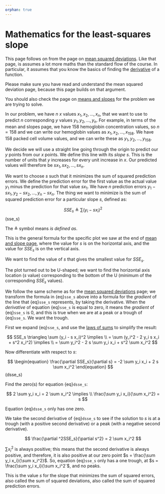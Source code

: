 ```yaml
---
orphan: true
---
```


# Mathematics for the least-squares slope

This page follows on from the page on [mean squared
deviations](mean_sq_deviations).  Like that page, is assumes a lot more maths
than the standard flow of the course.  In particular, it assumes that you
know the basics of finding the
[derivative](https://en.wikipedia.org/wiki/Derivative) of a function.

Please make sure you have read and understand the mean squared deviation page, because this page builds on that argument.

You should also check the page on [means and slopes](../mean-slopes/mean_and_slopes) for
the problem we are trying to solve.

In our problem, we have $n$ $x$ values ${x_1, x_2, ..., x_n}$, that we want to
use to predict $n$ corresponding $y$ values ${y_1, y_2, ..., y_n}$.  For
example, in terms of the mean and slopes page, we have 158 hemoglobin
concentration values, so $n = 158$ and we can write our hemoglobin values as
${x_1, x_2, ..., x_{158}}$.  We have 158 packed cell volume values, and we can
write these as ${y_1, y_2, ..., y_{158}}$.

We decide we will use a straight line going through the origin to predict
our $y$ points from our $x$ points.  We define this line with its *slope*
$s$.  This is the number of units that $y$ increases for every unit increase in
$x$. Our predicted values will therefore be $s x_1, s x_2, ..., s x_n$.

We want to choose $s$ such that it minimizes the sum of squared prediction
errors.  We define the prediction error for the first value as the actual value
$y_1$ minus the prediction for that value $s x_1$.  We have $n$ prediction
errors $y_1 - s x_1, y_2 - s x_2, ..., y_n - s x_n$.  The thing we want to
minimize is the sum of squared prediction error for a particular slope $s$,
defined as:

$$
\begin{equation}
SSE_s \triangleq \sum{ (y_i - s x_i)^2}
\end{equation}
$$ (sse_s)

The $\triangleq$ symbol means *is defined as*.

This is the general formula for the specific plot we saw at the end of [mean
and slope page](../mean-slopes/mean_and_slopes), where the value for $s$ is on
the horizontal axis, and the value for $SSE_s$ is on the vertical axis.

We want to find the value of $s$ that gives the smallest value for $SSE_s$.

The plot turned out to be U-shaped; we want to find the horizontal axis
location ($s$ value) corresponding to the bottom of the U (minimum of the
corresponding $SSE_s$ values).

We follow the same scheme as for the [mean squared deviations](mean_sq_deviations) page; we transform the formula in {eq}`sse_s` above
into a formula for the *gradient* of the line that {eq}`sse_s` represents,
by taking the derivative.  When the *derivative* of equation {eq}`sse_s` is equal to zero, it means the *gradient* of {eq}`sse_s` is 0, and this is
true when we are at a peak or a trough of {eq}`sse_s`.  We want the
trough.

First we expand {eq}`sse_s`, and use the [laws of
sums](http://matthew-brett.github.io/teaching/some_sums.html) to simplify the
result:

$$
SSE_s \triangleq \sum (y_i - s x_i)^2 \implies \\
= \sum (y_i^2 - 2 y_i s x_i + s^2 x_i^2) \implies \\
= \sum y_i^2 - 2 s \sum y_i x_i + s^2 \sum x_i^2
$$

Now differentiate with respect to $s$:

$$
\begin{equation}
\frac{\partial SSE_s}{\partial s} = -2 \sum y_i x_i + 2 s \sum x_i^2
\end{equation}
$$ (dsse_s)

Find the zero(s) for equation {eq}`dsse_s`:

$$
2 \sum y_i x_i = 2 \sum x_i^2 \implies \\
\frac{\sum y_i x_i}{\sum x_i^2} = s
$$

Equation {eq}`dsse_s` only has one zero.

We take the second derivative of {eq}`dsse_s` to see if the solution to
$s$ is at a trough (with a positive second derivative) or a peak (with a
negative second derivative).

$$
\frac{\partial ^2SSE_s}{\partial s^2} = 2 \sum x_i^2
$$

$\sum x_i^2$ is always positive; this means that the second derivative is always
positive, and therefore, it is also positive at our zero point $s = \frac{\sum y_i x_i}{\sum x_i^2}$.  So, equation
{eq}`sse_s` only has a one trough, at $s = \frac{\sum y_i
x_i}{\sum x_i^2`$, and no peaks.

This is the value $s$ for the slope that minimizes the sum of squared errors,
also called the sum of squared deviations, also called the sum of squared
prediction errors.
